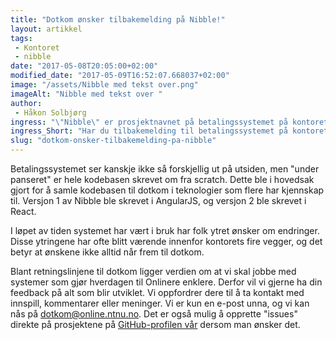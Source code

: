 ```yaml
---
title: "Dotkom ønsker tilbakemelding på Nibble!"
layout: artikkel 
tags: 
 - Kontoret
 - nibble
date: "2017-05-08T20:05:00+02:00"
modified_date: "2017-05-09T16:52:07.668037+02:00"
image: "/assets/Nibble med tekst over.png"
imageAlt: "Nibble med tekst over "
author:
 - Håkon Solbjørg
ingress: "\"Nibble\" er prosjektnavnet på betalingssystemet på kontoret. Det har stått på Onlinekontoret i omtrent et år nå, og forrige uke ble det lansert en helt ny versjon av systemet! Nå ønsker dotkom din feedback for å kunne gjøre det enda bedre."
ingress_Short: "Har du tilbakemelding til betalingssystemet på kontoret?"
slug: "dotkom-onsker-tilbakemelding-pa-nibble"
---
```

Betalingssystemet ser kanskje ikke så forskjellig ut på utsiden, men "under panseret" er hele kodebasen skrevet om fra scratch. Dette ble i hovedsak gjort for å samle kodebasen til dotkom i teknologier som flere har kjennskap til. Versjon 1 av Nibble ble skrevet i AngularJS, og versjon 2 ble skrevet i React.

I løpet av tiden systemet har vært i bruk har folk ytret ønsker om endringer. Disse ytringene har ofte blitt værende innenfor kontorets fire vegger, og det betyr at ønskene ikke alltid når frem til dotkom.

Blant retningslinjene til dotkom ligger verdien om at vi skal jobbe med systemer som gjør hverdagen til Onlinere enklere. Derfor vil vi gjerne ha din feedback på alt som blir utviklet. Vi oppfordrer dere til å ta kontakt med innspill, kommentarer eller meninger. Vi er kun en e-post unna, og vi kan nås på [dotkom@online.ntnu.no](mailto:dotkom@online.ntnu.no). Det er også mulig å opprette "issues" direkte på prosjektene på [GitHub-profilen vår](https://github.com/dotkom) dersom man ønsker det.